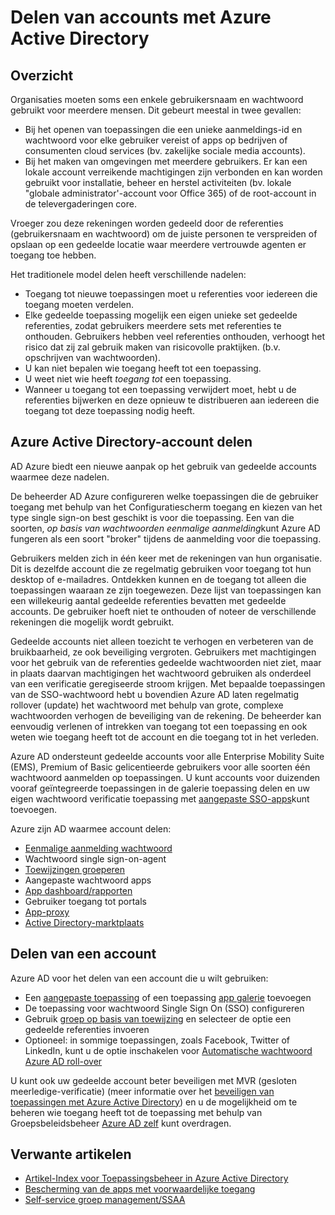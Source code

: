 <properties
    pageTitle="Delen van accounts met Azure AD |  Microsoft Azure"
    description="Hierin wordt beschreven hoe Azure Active Directory kunnen organisaties rekeningen voor apps in de ruimten en de consument cloud services veilig te delen."
    services="active-directory"
    documentationCenter=""
    authors="msStevenPo"
    manager="femila"
    editor=""/>

 <tags
    ms.service="active-directory"
    ms.workload="identity"
    ms.tgt_pltfrm="na"
    ms.devlang="na"
    ms.topic="article"
    ms.date="02/09/2016"  
    ms.author="stevenpo"/>

# <a name="sharing-accounts-with-azure-ad"></a>Delen van accounts met Azure Active Directory

## <a name="overview"></a>Overzicht
Organisaties moeten soms een enkele gebruikersnaam en wachtwoord gebruikt voor meerdere mensen. Dit gebeurt meestal in twee gevallen:

- Bij het openen van toepassingen die een unieke aanmeldings-id en wachtwoord voor elke gebruiker vereist of apps op bedrijven of consumenten cloud services (bv. zakelijke sociale media accounts).
- Bij het maken van omgevingen met meerdere gebruikers. Er kan een lokale account verreikende machtigingen zijn verbonden en kan worden gebruikt voor installatie, beheer en herstel activiteiten (bv. lokale "globale administrator'-account voor Office 365) of de root-account in de televergaderingen core.

Vroeger zou deze rekeningen worden gedeeld door de referenties (gebruikersnaam en wachtwoord) om de juiste personen te verspreiden of opslaan op een gedeelde locatie waar meerdere vertrouwde agenten er toegang toe hebben.

Het traditionele model delen heeft verschillende nadelen:

- Toegang tot nieuwe toepassingen moet u referenties voor iedereen die toegang moeten verdelen.
- Elke gedeelde toepassing mogelijk een eigen unieke set gedeelde referenties, zodat gebruikers meerdere sets met referenties te onthouden. Gebruikers hebben veel referenties onthouden, verhoogt het risico dat zij zal gebruik maken van risicovolle praktijken. (b.v. opschrijven van wachtwoorden).
- U kan niet bepalen wie toegang heeft tot een toepassing.
- U weet niet wie heeft *toegang tot* een toepassing.
- Wanneer u toegang tot een toepassing verwijdert moet, hebt u de referenties bijwerken en deze opnieuw te distribueren aan iedereen die toegang tot deze toepassing nodig heeft.

## <a name="azure-active-directory-account-sharing"></a>Azure Active Directory-account delen

AD Azure biedt een nieuwe aanpak op het gebruik van gedeelde accounts waarmee deze nadelen.

De beheerder AD Azure configureren welke toepassingen die de gebruiker toegang met behulp van het Configuratiescherm toegang en kiezen van het type single sign-on best geschikt is voor die toepassing. Een van die soorten, *op basis van wachtwoorden eenmalige aanmelding*kunt Azure AD fungeren als een soort "broker" tijdens de aanmelding voor die toepassing.

Gebruikers melden zich in één keer met de rekeningen van hun organisatie. Dit is dezelfde account die ze regelmatig gebruiken voor toegang tot hun desktop of e-mailadres. Ontdekken kunnen en de toegang tot alleen die toepassingen waaraan ze zijn toegewezen. Deze lijst van toepassingen kan een willekeurig aantal gedeelde referenties bevatten met gedeelde accounts. De gebruiker hoeft niet te onthouden of noteer de verschillende rekeningen die mogelijk wordt gebruikt.

Gedeelde accounts niet alleen toezicht te verhogen en verbeteren van de bruikbaarheid, ze ook beveiliging vergroten. Gebruikers met machtigingen voor het gebruik van de referenties gedeelde wachtwoorden niet ziet, maar in plaats daarvan machtigingen het wachtwoord gebruiken als onderdeel van een verificatie geregiseerde stroom krijgen. Met bepaalde toepassingen van de SSO-wachtwoord hebt u bovendien Azure AD laten regelmatig rollover (update) het wachtwoord met behulp van grote, complexe wachtwoorden verhogen de beveiliging van de rekening. De beheerder kan eenvoudig verlenen of intrekken van toegang tot een toepassing en ook weten wie toegang heeft tot de account en die toegang tot in het verleden.

Azure AD ondersteunt gedeelde accounts voor alle Enterprise Mobility Suite (EMS), Premium of Basic gelicentieerde gebruikers voor alle soorten één wachtwoord aanmelden op toepassingen. U kunt accounts voor duizenden vooraf geïntegreerde toepassingen in de galerie toepassing delen en uw eigen wachtwoord verificatie toepassing met [aangepaste SSO-apps](active-directory-sso-integrate-saas-apps.md)kunt toevoegen.

Azure zijn AD waarmee account delen:

- [Eenmalige aanmelding wachtwoord](active-directory-appssoaccess-whatis.md#password-based-single-sign-on)
- Wachtwoord single sign-on-agent
- [Toewijzingen groeperen](active-directory-accessmanagement-self-service-group-management.md)
- Aangepaste wachtwoord apps
- [App dashboard/rapporten](active-directory-passwords-get-insights.md)
- Gebruiker toegang tot portals
- [App-proxy](active-directory-application-proxy-get-started.md)
- [Active Directory-marktplaats](https://azure.microsoft.com/marketplace/active-directory/all/)

## <a name="sharing-an-account"></a>Delen van een account
Azure AD voor het delen van een account die u wilt gebruiken:

- Een [aangepaste toepassing](http://blogs.technet.com/b/ad/archive/2015/06/17/bring-your-own-app-with-azure-ad-self-service-saml-configuration-gt-now-in-preview.aspx) of een toepassing [app galerie](https://azure.microsoft.com/marketplace/active-directory/) toevoegen
- De toepassing voor wachtwoord Single Sign On (SSO) configureren
- Gebruik [groep op basis van toewijzing](active-directory-accessmanagement-group-saasapps.md) en selecteer de optie een gedeelde referenties invoeren
- Optioneel: in sommige toepassingen, zoals Facebook, Twitter of LinkedIn, kunt u de optie inschakelen voor [Automatische wachtwoord Azure AD roll-over](http://blogs.technet.com/b/ad/archive/2015/02/20/azure-ad-automated-password-roll-over-for-facebook-twitter-and-linkedin-now-in-preview.aspx)

U kunt ook uw gedeelde account beter beveiligen met MVR (gesloten meerledige-verificatie) (meer informatie over het [beveiligen van toepassingen met Azure Active Directory](../multi-factor-authentication/multi-factor-authentication-get-started.md)) en u de mogelijkheid om te beheren wie toegang heeft tot de toepassing met behulp van Groepsbeleidsbeheer [Azure AD zelf](active-directory-accessmanagement-self-service-group-management.md) kunt overdragen.

## <a name="related-articles"></a>Verwante artikelen

- [Artikel-Index voor Toepassingsbeheer in Azure Active Directory](active-directory-apps-index.md)
- [Bescherming van de apps met voorwaardelijke toegang](active-directory-conditional-access.md)
- [Self-service groep management/SSAA](active-directory-accessmanagement-self-service-group-management.md)
